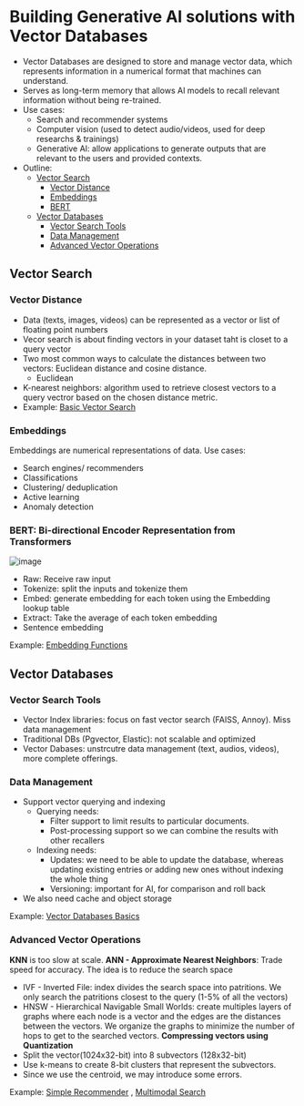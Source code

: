 # Building Generative AI solutions with Vector Databases
- Vector Databases are designed to store and manage vector data, which represents information in a numerical format that machines can understand.
- Serves as long-term memory that allows AI models to recall relevant information without being re-trained.
- Use cases:
  - Search and recommender systems
  - Computer vision (used to detect audio/videos, used for deep researchs & trainings)
  - Generative AI: allow applications to generate outputs that are relevant to the users and provided contexts.
- Outline:
  - [Vector Search](#vector-search)
      - [Vector Distance](#vector-distance)
      - [Embeddings](#embeddings)
      - [BERT](#bert:-bi-directional-encoder-representation-from-Transformers)
  - [Vector Databases](#vector-databases)
      - [Vector Search Tools](#vector-search-tools)
      - [Data Management](#data-management)
      - [Advanced Vector Operations](#advanced-vector-operations)

## Vector Search
### Vector Distance
- Data (texts, images, videos) can be represented as a vector or list of floating point numbers
- Vecor search is about finding vectors in your dataset taht is closet to a query vector
- Two most common ways to calculate the distances between two vectors: Euclidean distance and cosine distance.
  - Euclidean
- K-nearest neighbors: algorithm used to retrieve closest vectors to a query vectror based on the chosen distance metric.
- Example: [Basic Vector Search](BasicVectorSearch.ipynb)

### Embeddings
Embeddings are numerical representations of data.
Use cases:
- Search engines/ recommenders
- Classifications
- Clustering/ deduplication
- Active learning
- Anomaly detection

### BERT: Bi-directional Encoder Representation from Transformers

![image](https://github.com/user-attachments/assets/00c19f8f-2a99-4104-a6e1-4018abbe7bdf)

- Raw: Receive raw input
- Tokenize: split the inputs and tokenize them
- Embed: generate embedding for each token using the Embedding lookup table
- Extract: Take the average of each token embedding
- Sentence embedding

Example: [Embedding Functions](EmbeddingFunctions.ipynb)

## Vector Databases
### Vector Search Tools
- Vector Index libraries: focus on fast vector search (FAISS, Annoy). Miss data management
- Traditional DBs (Pgvector, Elastic): not scalable and optimized
- Vector Dabases: unstrcutre data management (text, audios, videos), more complete offerings.

### Data Management
- Support vector querying and indexing
  - Querying needs:
      - Filter support to limit results to particular documents. 
      - Post-processing support so we can combine the results with other recallers
  - Indexing needs:
      - Updates: we need to be able to update the database, whereas updating existing entries or adding new ones without indexing the whole thing
      - Versioning: important for AI, for comparison and roll back
- We also need cache and object storage

Example: [Vector Databases Basics](VectorDatabaseBasics.ipynb)

### Advanced Vector Operations
**KNN** is too slow at scale.
**ANN - Approximate Nearest Neighbors**: Trade speed for accuracy. The idea is to reduce the search space
- IVF - Inverted File: index divides the search space into patritions. We only search the patritions closest to the query (1-5% of all the vectors)
- HNSW - Hierarchical Navigable Small Worlds: create multiples layers of graphs where each node is a vector and the edges are the distances between the vectors. We organize the graphs to minimize the number of hops to get to the searched vectors.
**Compressing vectors using Quantization**
- Split the vector(1024x32-bit) into 8 subvectors (128x32-bit)
- Use k-means to create 8-bit clusters that represent the subvectors.
- Since we use the centroid, we may introduce some errors.

Example: [Simple Recommender](SimpleRecommender.ipynb) , [Multimodal Search](MultimodalSearch.ipynb)

